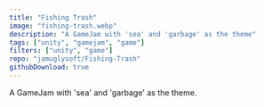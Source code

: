 ```yaml
---
title: "Fishing Trash"
image: "fishing-trash.webp"
description: "A GameJam with 'sea' and 'garbage' as the theme"
tags: ["unity", "gamejam", "game"]
filters: ["unity", "game"]
repo: "jamuglysoft/Fishing-Trash"
githubDownload: true
---
```

A GameJam with 'sea' and 'garbage' as the theme.

